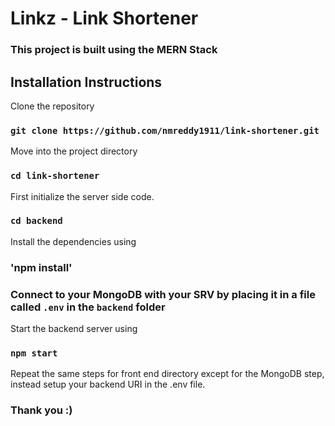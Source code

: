 # Linkz - Link Shortener

### This project is built using the MERN Stack

## Installation Instructions

Clone the repository

### `git clone https://github.com/nmreddy1911/link-shortener.git`

Move into the project directory

### `cd link-shortener`

First initialize the server side code.

### `cd backend`

Install the dependencies using

### 'npm install'

### Connect to your MongoDB with your SRV by placing it in a file called `.env` in the `backend` folder

Start the backend server using

### `npm start`

Repeat the same steps for front end directory except for the MongoDB step, instead setup your backend URI in the .env file.

### Thank you :)
